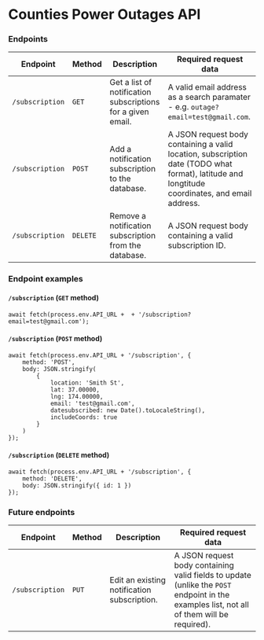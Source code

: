 # Counties Power Outages API

### Endpoints

| Endpoint | Method | Description | Required request data
| -------- | ------ | ----------- | -----------------------
| `/subscription` | `GET` | Get a list of notification subscriptions for a given email. | A valid email address as a search paramater - e.g. `outage?email=test@gmail.com`.
| `/subscription` | `POST` | Add a notification subscription to the database. | A JSON request body containing a valid location, subscription date (TODO what format), latitude and longtitude coordinates, and email address.
| `/subscription` | `DELETE` | Remove a notification subscription from the database. | A JSON request body containing a valid subscription ID.

### Endpoint examples

#### `/subscription` (`GET` method)
```
await fetch(process.env.API_URL +  + '/subscription?email=test@gmail.com');
```

#### `/subscription` (`POST` method)
```
await fetch(process.env.API_URL + '/subscription', {
    method: 'POST',
    body: JSON.stringify(
        {
            location: 'Smith St',
            lat: 37.00000,
            lng: 174.00000,
            email: 'test@gmail.com',
            datesubscribed: new Date().toLocaleString(),
            includeCoords: true
        }
    )
});
```

#### `/subscription` (`DELETE` method)
```
await fetch(process.env.API_URL + '/subscription', {
    method: 'DELETE',
    body: JSON.stringify({ id: 1 })
});
```

### Future endpoints

| Endpoint | Method | Description | Required request data
| -------- | ------ | ----------- | -----------------------
| `/subscription` | `PUT` | Edit an existing notification subscription. | A JSON request body containing valid fields to update (unlike the `POST` endpoint in the examples list, not all of them will be required).